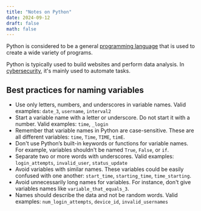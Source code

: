 ```yaml
---
title: "Notes on Python"
date: 2024-09-12
draft: false
math: false
---
```


Python is considered to be a general
[programming language](/programming) that is used to create a wide variety of
programs.

Python is typically used to build websites and perform data analysis.
In [cybersecurity](/cybersecurity), it's mainly used to automate tasks.

## Best practices for naming variables

- Use only letters, numbers, and underscores in variable names. Valid
  examples: `date_3`, `username`, `interval2`
- Start a variable name with a letter or underscore. Do not start it
  with a number. Valid examples: `time`,  `_login`
- Remember that variable names in Python are case-sensitive. These are
  all different variables: `time`, `Time`, `TIME`, `timE`.
- Don't use Python’s built-in keywords or functions for variable names.
  For example, variables shouldn't be named `True`, `False`, or `if`.
- Separate two or more words with underscores. Valid examples:
  `login_attempts`, `invalid_user`, `status_update`
- Avoid variables with similar names. These variables could be easily
  confused with one another: `start_time`, `starting_time`,
  `time_starting`.
- Avoid unnecessarily long names for variables. For instance, don't
  give variables names like `variable_that_equals_3`.
- Names should describe the data and not be random words. Valid
  examples: `num_login_attempts`, `device_id`, `invalid_usernames`

